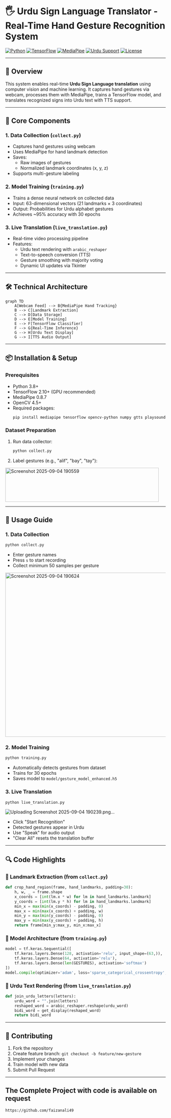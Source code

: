 # 🖐️ Urdu Sign Language Translator - Real-Time Hand Gesture Recognition System

[![Python](https://img.shields.io/badge/Python-3.8%2B-blue)](https://www.python.org/)
[![TensorFlow](https://img.shields.io/badge/TensorFlow-2.10%2B-orange)](https://www.tensorflow.org/)
[![MediaPipe](https://img.shields.io/badge/MediaPipe-0.8.7-green)](https://mediapipe.dev/)
[![Urdu Support](https://img.shields.io/badge/Language-Urdu-red)](https://en.wikipedia.org/wiki/Urdu)
[![License](https://img.shields.io/badge/License-MIT-green.svg)](LICENSE)

 
---

## 📌 Overview

This system enables real-time **Urdu Sign Language translation** using computer vision and machine learning. It captures hand gestures via webcam, processes them with MediaPipe, trains a TensorFlow model, and translates recognized signs into Urdu text with TTS support.

---

## 🧠 Core Components

### 1. **Data Collection (`collect.py`)**
- Captures hand gestures using webcam
- Uses MediaPipe for hand landmark detection
- Saves:
  - Raw images of gestures
  - Normalized landmark coordinates (x, y, z)
- Supports multi-gesture labeling

### 2. **Model Training (`training.py`)**
- Trains a dense neural network on collected data
- Input: 63-dimensional vectors (21 landmarks × 3 coordinates)
- Output: Probabilities for Urdu alphabet gestures
- Achieves ~95% accuracy with 30 epochs

### 3. **Live Translation (`live_translation.py`)**
- Real-time video processing pipeline
- Features:
  - Urdu text rendering with `arabic_reshaper`
  - Text-to-speech conversion (TTS)
  - Gesture smoothing with majority voting
  - Dynamic UI updates via Tkinter

---

## 🛠️ Technical Architecture

```mermaid
graph TD
    A[Webcam Feed] --> B{MediaPipe Hand Tracking}
    B --> C[Landmark Extraction]
    C --> D[Data Storage]
    D --> E[Model Training]
    E --> F[TensorFlow Classifier]
    F --> G{Real-Time Inference}
    G --> H[Urdu Text Display]
    G --> I[TTS Audio Output]
```

---

## 📦 Installation & Setup

### Prerequisites
- Python 3.8+
- TensorFlow 2.10+ (GPU recommended)
- MediaPipe 0.8.7
- OpenCV 4.5+
- Required packages:
  ```bash
  pip install mediapipe tensorflow opencv-python numpy gtts playsound arabic-reshaper python-bidi
  ```

### Dataset Preparation
1. Run data collector:
   ```bash
   python collect.py
   ```
2. Label gestures (e.g., "alif", "bay", "tay"):
<img width="482" height="107" alt="Screenshot 2025-09-04 190559" src="https://github.com/user-attachments/assets/f0539048-1488-4e8d-a44e-0459f54eb3a3" />


---

## 🚀 Usage Guide

### 1. Data Collection
```bash
python collect.py
```
- Enter gesture names
- Press `s` to start recording
- Collect minimum 50 samples per gesture
<img width="642" height="515" alt="Screenshot 2025-09-04 190624" src="https://github.com/user-attachments/assets/989fc39e-b75a-40df-a0ec-6704733319bd" />


### 2. Model Training
```bash
python training.py
```
- Automatically detects gestures from dataset
- Trains for 30 epochs
- Saves model to `model/gesture_model_enhanced.h5`

### 3. Live Translation
```bash
python live_translation.py
```
![Uploading Screenshot 2025-09-04 190239.png…]()

- Click "Start Recognition"
- Detected gestures appear in Urdu
- Use "Speak" for audio output
- "Clear All" resets the translation buffer

---

## 🔍 Code Highlights

### 📸 Landmark Extraction (from `collect.py`)
```python
def crop_hand_region(frame, hand_landmarks, padding=30):
    h, w, _ = frame.shape
    x_coords = [int(lm.x * w) for lm in hand_landmarks.landmark]
    y_coords = [int(lm.y * h) for lm in hand_landmarks.landmark]
    min_x = max(min(x_coords) - padding, 0)
    max_x = min(max(x_coords) + padding, w)
    min_y = max(min(y_coords) - padding, 0)
    max_y = min(max(y_coords) + padding, h)
    return frame[min_y:max_y, min_x:max_x]
```

### 🧠 Model Architecture (from `training.py`)
```python
model = tf.keras.Sequential([
    tf.keras.layers.Dense(128, activation='relu', input_shape=(63,)),
    tf.keras.layers.Dense(64, activation='relu'),
    tf.keras.layers.Dense(len(GESTURES), activation='softmax')
])
model.compile(optimizer='adam', loss='sparse_categorical_crossentropy', metrics=['accuracy'])
```

### 📜 Urdu Text Rendering (from `live_translation.py`)
```python
def join_urdu_letters(letters):
    urdu_word = "".join(letters)
    reshaped_word = arabic_reshaper.reshape(urdu_word)
    bidi_word = get_display(reshaped_word)
    return bidi_word
```

---

## 🤝 Contributing

1. Fork the repository
2. Create feature branch: `git checkout -b feature/new-gesture`
3. Implement your changes
4. Train model with new data
5. Submit Pull Request

---

## The Complete Project with code is available on request
```
https://github.com/faizanali49
```

